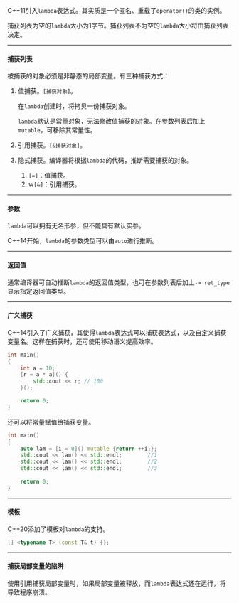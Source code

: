 C++11引入`lambda`表达式。其实质是一个匿名、重载了`operator()`的类的实例。

捕获列表为空的`lambda`大小为1字节。捕获列表不为空的`lambda`大小将由捕获列表决定。

----

#### 捕获列表

被捕获的对象必须是非静态的局部变量。有三种捕获方式：

1. 值捕获。`[捕获对象]`。

   在`lambda`创建时，将拷贝一份捕获对象。

   `lambda`默认是常量对象，无法修改值捕获的对象。在参数列表后加上`mutable`，可移除其常量性。

2. 引用捕获。`[&捕获对象]`。

3. 隐式捕获。编译器将根据`lambda`的代码，推断需要捕获的对象。
   1. `[=]`：值捕获。
   2. w`[&]`：引用捕获。


----

#### 参数

`lambda`可以拥有无名形参，但不能具有默认实参。

C++14开始，`lambda`的参数类型可以由`auto`进行推断。

---

#### 返回值

通常编译器可自动推断`lambda`的返回值类型，也可在参数列表后加上`-> ret_type`显示指定返回值类型。

---

#### 广义捕获

C++14引入了广义捕获，其使得`lambda`表达式可以捕获表达式，以及自定义捕获变量名。这样在捕获时，还可使用移动语义提高效率。

```cpp
int main()
{
    int a = 10;
    [r = a * a]() {
        std::cout << r; // 100
    }();

    return 0;
}
```

还可以将常量赋值给捕获变量。

```cpp
int main()
{
    auto lam = [i = 0]() mutable {return ++i;};
    std::cout << lam() << std::endl;		//1
    std::cout << lam() << std::endl;		//2
    std::cout << lam() << std::endl;		//3
    
    return 0;
}
```

---

#### 模板

C++20添加了模板对`lambda`的支持。

```cpp
[] <typename T> (const T& t) {};
```

----

#### 捕获局部变量的陷阱

使用引用捕获局部变量时，如果局部变量被释放，而`lambda`表达式还在运行，将导致程序崩溃。